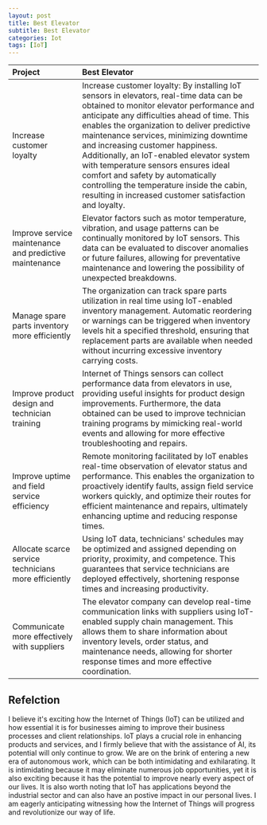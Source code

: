 ```yaml
---
layout: post
title: Best Elevator
subtitle: Best Elevator
categories: Iot
tags: [IoT]
---
```




|Project |Best Elevator|
|:-----------|:-----------|
|Increase customer loyalty|Increase customer loyalty: By installing IoT sensors in elevators, real-time data can be obtained to monitor elevator performance and anticipate any difficulties ahead of time. This enables the organization to deliver predictive maintenance services, minimizing downtime and increasing customer happiness. Additionally, an IoT-enabled elevator system with temperature sensors ensures ideal comfort and safety by automatically controlling the temperature inside the cabin, resulting in increased customer satisfaction and loyalty.|
|Improve service maintenance and predictive maintenance |Elevator factors such as motor temperature, vibration, and usage patterns can be continually monitored by IoT sensors. This data can be evaluated to discover anomalies or future failures, allowing for preventative maintenance and lowering the possibility of unexpected breakdowns.|- 
|Manage spare parts inventory more efficiently|The organization can track spare parts utilization in real time using IoT-enabled inventory management. Automatic reordering or warnings can be triggered when inventory levels hit a specified threshold, ensuring that replacement parts are available when needed without incurring excessive inventory carrying costs.|
|Improve product design and technician training |Internet of Things sensors can collect performance data from elevators in use, providing useful insights for product design improvements. Furthermore, the data obtained can be used to improve technician training programs by mimicking real-world events and allowing for more effective troubleshooting and repairs.|
|Improve uptime and field service efficiency|Remote monitoring facilitated by IoT enables real-time observation of elevator status and performance. This enables the organization to proactively identify faults, assign field service workers quickly, and optimize their routes for efficient maintenance and repairs, ultimately enhancing uptime and reducing response times.|
|Allocate scarce service technicians more efficiently|Using IoT data, technicians' schedules may be optimized and assigned depending on priority, proximity, and competence. This guarantees that service technicians are deployed effectively, shortening response times and increasing productivity.|- 
|Communicate more effectively with suppliers|The elevator company can develop real-time communication links with suppliers using IoT-enabled supply chain management. This allows them to share information about inventory levels, order status, and maintenance needs, allowing for shorter response times and more effective coordination.|-

## Refelction 
I believe it's exciting how the Internet of Things (IoT) can be utilized and how essential it is for businesses aiming to improve their business processes and client relationships. IoT plays a crucial role in enhancing products and services, and I firmly believe that with the assistance of AI, its potential will only continue to grow. We are on the brink of entering a new era of autonomous work, which can be both intimidating and exhilarating. It is intimidating because it may eliminate numerous job opportunities, yet it is also exciting because it has the potential to improve nearly every aspect of our lives. It is also worth noting that IoT has applications beyond the industrial sector and can also have an postive impact in our personal lives. I am eagerly anticipating witnessing how the Internet of Things will progress and revolutionize our way of life.
